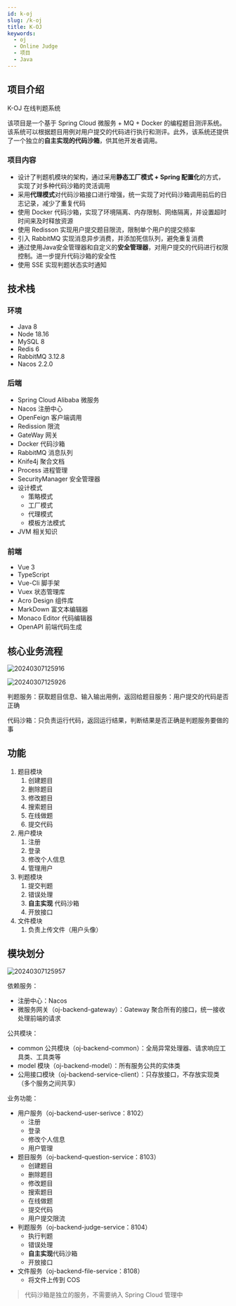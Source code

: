 ```yaml
---
id: k-oj
slug: /k-oj
title: K-OJ
keywords:
  - oj
  - Online Judge
  - 项目
  - Java
---
```

## 项目介绍
K-OJ 在线判题系统

该项目是一个基于 Spring Cloud 微服务 + MQ + Docker 的编程题目测评系统。该系统可以根据题目用例对用户提交的代码进行执行和测评。此外，该系统还提供了一个独立的**自主实现的代码沙箱**，供其他开发者调用。
### 项目内容

- 设计了判题机模块的架构，通过采用**静态工厂模式 + Spring 配置化**的方式，实现了对多种代码沙箱的灵活调用
- 采用**代理模式**对代码沙箱接口进行增强，统一实现了对代码沙箱调用前后的日志记录，减少了重复代码
- 使用 Docker 代码沙箱，实现了环境隔离、内存限制、网络隔离，并设置超时时间来及时释放资源
- 使用 Redisson 实现用户提交题目限流，限制单个用户的提交频率
- 引入 RabbitMQ 实现消息异步消费，并添加死信队列，避免重复消费
- 通过使用Java安全管理器和自定义的**安全管理器**，对用户提交的代码进行权限控制。进一步提升代码沙箱的安全性
- 使用 SSE 实现判题状态实时通知
## 技术栈
### 环境

- Java 8
- Node 18.16
- MySQL 8
- Redis 6
- RabbitMQ 3.12.8
- Nacos 2.2.0
### 后端

- Spring Cloud Alibaba 微服务
- Nacos 注册中心
- OpenFeign 客户端调用
- Redission 限流
- GateWay 网关
- Docker 代码沙箱
- RabbitMQ 消息队列
- Knife4j 聚合文档
- Process 进程管理
- SecurityManager 安全管理器
- 设计模式
   - 策略模式
   - 工厂模式
   - 代理模式
   - 模板方法模式
- JVM 相关知识
### 前端

- Vue 3
- TypeScript
- Vue-Cli 脚手架
- Vuex 状态管理库
- Acro Design 组件库
- MarkDown 富文本编辑器
- Monaco Editor 代码编辑器
- OpenAPI 前端代码生成
## 核心业务流程
![20240307125916](https://blog-1312417182.cos.ap-chengdu.myqcloud.com/blog/20240307125916.png)

![20240307125926](https://blog-1312417182.cos.ap-chengdu.myqcloud.com/blog/20240307125926.png)

判题服务：获取题目信息、输入输出用例，返回给题目服务：用户提交的代码是否正确

代码沙箱：只负责运行代码，返回运行结果，判断结果是否正确是判题服务要做的事
## 功能

1. 题目模块
   1. 创建题目
   2. 删除题目
   3. 修改题目
   4. 搜索题目
   5. 在线做题
   6. 提交代码
2. 用户模块
   1. 注册
   2. 登录
   3. 修改个人信息
   4. 管理用户
3. 判题模块
   1. 提交判题
   2. 错误处理
   3. **自主实现** 代码沙箱
   4. 开放接口
4. 文件模块
   1. 负责上传文件（用户头像）
## 模块划分

![20240307125957](https://blog-1312417182.cos.ap-chengdu.myqcloud.com/blog/20240307125957.png)

依赖服务：

- 注册中心：Nacos
- 微服务网关（oj-backend-gateway）：Gateway 聚合所有的接口，统一接收处理前端的请求

公共模块：

- common 公共模块（oj-backend-common）：全局异常处理器、请求响应工具类、工具类等
- model 模块（oj-backend-model）：所有服务公共的实体类
- 公用接口模块（oj-backend-service-client）：只存放接口，不存放实现类（多个服务之间共享）

业务功能：

- 用户服务（oj-backend-user-serivce：8102）
   - 注册
   - 登录
   - 修改个人信息
   - 用户管理
- 题目服务（oj-backend-question-service：8103）
   - 创建题目
   - 删除题目
   - 修改题目
   - 搜索题目
   - 在线做题
   - 提交代码
   - 用户提交限流
- 判题服务（oj-backend-judge-service：8104）
   - 执行判题
   - 错误处理
   - **自主实现**代码沙箱
   - 开放接口
- 文件服务（oj-backend-file-service：8108）
   - 将文件上传到 COS
> 代码沙箱是独立的服务，不需要纳入 Spring Cloud 管理中


